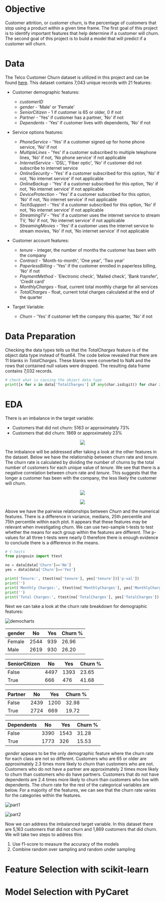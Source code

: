 # Objective
Customer attrition, or customer churn, is the percentage of customers that stop using a product within a given time frame. The first goal of this project is to identify important features that help determine if a customer will churn. The second goal of this project is to build a model that will predict if a customer will churn. 

# Data
The Telco Customer Churn dataset is utilized in this project and can be found [here](https://www.kaggle.com/blastchar/telco-customer-churn). This dataset contains 7,043 unique records with 21 features:
* Customer demographic features:
  * _customerID_
  * _gender_ - 'Male' or 'Female'
  * _SeniorCitizen_ - 1 if customer is 65 or older, 0 if not
  * _Partner_ - 'Yes' if customer has a partner, 'No' if not
  * _Dependents_ - 'Yes' if customer lives with dependents, 'No' if not
  
* Service options features:
  * _PhoneService_ - 'Yes' if a customer signed up for home phone service, 'No' if not
  * _MultipleLines_ - 'Yes' if a customer subscribed to multiple telephone lines, 'No' if not, 'No phone service' if not applicable
  * _InternetService_ - 'DSL', 'Fiber optic', 'No' if customer did not subscribe to internet service
  * _OnlineSecurity_ - 'Yes' if a customer subscribed for this option, 'No' if not, 'No internet service' if not applicable
  * _OnlineBackup_ - 'Yes' if a customer subscribed for this option, 'No' if not, 'No internet service' if not applicable
  * _DeviceProtection_ - 'Yes' if a customer subscribed for this option, 'No' if not, 'No internet service' if not applicable
  * _TechSupport_ - 'Yes' if a customer subscribed for this option, 'No' if not, 'No internet service' if not applicable
  * _StreamingTV_ - 'Yes' if a customer uses the internet service to stream TV, 'No' if not, 'No internet service' if not applicable
  * _StreamingMovies_ - 'Yes' if a customer uses the internet service to stream movies, 'No' if not, 'No internet service' if not applicable

* Customer account features:
  * _tenure_ - integer, the number of months the customer has been with the company
  * _Contract_ - 'Month-to-month', 'One year', 'Two year'
  * _PaperlessBilling_ - 'Yes' if the customer enrolled in paperless billing, 'No' if not
  * _PaymentMethod_ - 'Electronic check', 'Mailed check', 'Bank transfer', 'Credit card'
  * _MonthlyCharges_ - float, current total monthly charge for all services
  * _TotalCharges_ - float, current total charges calculated at the end of the quarter

* Target Variable:
  * _Churn_ - 'Yes' if customer left the company this quarter, 'No' if not

# Data Preparation
Checking the data types tells us that the _TotalCharges_ feature is of the object data type instead of float64. The code below revealed that there are 11 blanks in _TotalCharges_. These blanks were converted to NaN and the rows that contained null values were dropped. The resulting data frame contains 7,032 records.

```python
# check what is causing the object data type
print([x for x in data['TotalCharges'] if any(char.isdigit() for char in x) == False])
```

# EDA
There is an imbalance in the target variable:
* Customers that did not churn: 5163 or approximately 73%
* Customers that did churn: 1869 or approximately 23%

<p align="center">
  <img src="https://user-images.githubusercontent.com/71897317/128102632-1640f4cd-ea20-4d1c-8e97-328d22a6baa6.png"/>
</p>

<!--![churndistribution](https://user-images.githubusercontent.com/71897317/128102632-1640f4cd-ea20-4d1c-8e97-328d22a6baa6.png)-->

The imbalance will be addressed after taking a look at the other features in the dataset. Below we have the relationship between churn rate and _tenure_. The churn rate is calculated by dividing the number of churns by the total number of customers for each unique value of _tenure_. We see that there is a negative correlation between churn rate and _tenure_. This suggests that the longer a customer has been with the company, the less likely the customer will churn.

<p align="center">
  <img src="https://user-images.githubusercontent.com/71897317/128102861-5776b9f4-c6bc-403d-b144-9e2c551e2815.png"/>
</p>

<!--![churnvtenure](https://user-images.githubusercontent.com/71897317/128102861-5776b9f4-c6bc-403d-b144-9e2c551e2815.png)--> 

<p align="center">
  <img src="https://user-images.githubusercontent.com/71897317/128102941-f33dcb0f-313a-4a43-8c6f-dab645ffc900.png"/>
</p>

<!--![tenure-monthlycharges-totalcharges](https://user-images.githubusercontent.com/71897317/128102941-f33dcb0f-313a-4a43-8c6f-dab645ffc900.png)-->

Above we have the pairwise relationships between _Churn_ and the numerical features. There is a difference in variance, medians, 25th percentile and 75th percentile within each plot. It appears that these features may be relevant when investigating churn. We can use two-sample t-tests to test whether the means for each group within the features are different. The p-values for all three t-tests were nearly 0 therefore there is enough evidence to conclude there is a difference in the means. 

```python
# t-tests
from pingouin import ttest

no = data[data['Churn']=='No']
yes = data[data['Churn']=='Yes']

print('Tenure:', ttest(no['tenure'], yes['tenure'])['p-val'])
print('')
print('Monthly Charges:', ttest(no['MonthlyCharges'], yes['MonthlyCharges'])['p-val'])
print('')
print('Total Charges:', ttest(no['TotalCharges'], yes['TotalCharges'])['p-val'])
```

Next we can take a look at the churn rate breakdown for demographic features: 

![democharts](https://user-images.githubusercontent.com/71897317/128217083-35d88026-0f7e-4572-b16a-74288fd7ed0a.png)

gender | No | Yes | Churn %
-------|----|-----|--------
Female | 2544 | 939 | 26.96
Male | 2619 | 930 | 26.20

SeniorCitizen | No | Yes | Churn %
--------------|----|-----|--------
False | 4497 | 1393 | 23.65
True | 666 | 476 | 41.68

Partner | No | Yes | Churn %
--------|----|-----|--------
False | 2439 | 1200 | 32.98
True | 2724 | 669 | 19.72

Dependents | No | Yes | Churn %
-----------|----|-----|--------
False | 3390 | 1543 | 31.28
True | 1773 | 326 | 15.53

_gender_ appears to be the only demographic feature where the churn rate for each class are not so different. Customers who are 65 or older are approximately 2.3 times more likely to churn than customers who are not. Customers who do not have a partner are approximately 2 times more likely to churn than customers who do have partners. Customers that do not have dependents are 2.4 times more likely to churn than customers who live with dependents. The churn rate for the rest of the categorical variables are below. For a majority of the features, we can see that the churn rate varies for the categories within the features.

![part1](https://user-images.githubusercontent.com/71897317/128215143-270e9a4f-8d9e-486e-b8a5-8f44af84c05b.png)

![part2](https://user-images.githubusercontent.com/71897317/128216307-17c397e1-973b-4f8f-8532-7a7228d81a04.png)

Now we can address the imbalanced target variable. In this dataset there are 5,163 customers that did not churn and 1,869 customers that did churn. We will take two steps to address this: 
1. Use f1-score to measure the accuracy of the models
2. Combine random over sampling and random under sampling 

# Feature Selection with scikit-learn

# Model Selection with PyCaret
